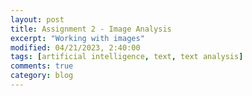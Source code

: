 ```yaml
---
layout: post
title: Assignment 2 - Image Analysis
excerpt: "Working with images"
modified: 04/21/2023, 2:40:00
tags: [artificial intelligence, text, text analysis]
comments: true
category: blog
---
```

